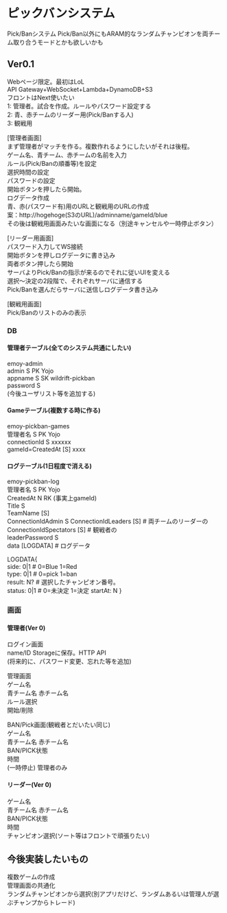 # ピックバンシステム  
Pick/Banシステム
Pick/Ban以外にもARAM的なランダムチャンピオンを両チーム取り合うモードとかも欲しいかも

## Ver0.1  
Webページ限定。最初はLoL  
API Gateway+WebSocket+Lambda+DynamoDB+S3  
フロントはNext使いたい  
1: 管理者。試合を作成。ルールやパスワード設定する  
2: 青、赤チームのリーダー用(Pick/Banする人)  
3: 観戦用  

[管理者画面]  
まず管理者がマッチを作る。複数作れるようにしたいがそれは後程。  
ゲーム名、青チーム、赤チームの名前を入力  
ルール(Pick/Banの順番等)を設定  
選択時間の設定  
パスワードの設定  
開始ボタンを押したら開始。  
ログデータ作成    
青、赤(パスワード有)用のURLと観戦用のURLの作成  
案：http://hogehoge(S3のURL)/adminname/gameId/blue  
その後は観戦用画面みたいな画面になる（別途キャンセルや一時停止ボタン）  
  
[リーダー用画面]  
パスワード入力してWS接続  
開始ボタンを押しログデータに書き込み  
両者ボタン押したら開始    
サーバよりPick/Banの指示が来るのでそれに従いUIを変える  
選択～決定の2段階で、それぞれサーバに通信する  
Pick/Banを選んだらサーバに送信しログデータ書き込み    
    
[観戦用画面]  
Pick/Banのリストのみの表示  
  
  
  
  
  
### DB      
  
#### 管理者テーブル(全てのシステム共通にしたい)  
emoy-admin  
admin S PK   Yojo  
appname S SK   wildrift-pickban  
password S  
(今後ユーザリスト等を追加する)
  

#### Gameテーブル(複数する時に作る)   
emoy-pickban-games  
管理者名 S PK   Yojo  
connectionId S  xxxxxx  
gameId=CreatedAt   [S] xxxx  
  
#### ログテーブル(1日程度で消える)  
emoy-pickban-log  
管理者名 S PK   Yojo  
CreatedAt N RK  (事実上gameId)   
Title S    
TeamName [S]    
ConnectionIdAdmin S
ConnectionIdLeaders [S]     # 両チームのリーダーの
ConnectionIdSpectators [S]  # 観戦者の  
leaderPassword S   
data  [LOGDATA]   # ログデータ 
  
LOGDATA{  
  side: 0|1   # 0=Blue 1=Red  
  type: 0|1   # 0=pick 1=ban  
  result: N?  # 選択したチャンピオン番号。   
  status: 0|1 # 0=未決定 1=決定
  startAt: N
}  




### 画面  
#### 管理者(Ver 0)  
ログイン画面    
name/ID  Storageに保存。HTTP API  
(将来的に、パスワード変更、忘れた等を追加)  
  
管理画面  
ゲーム名  
青チーム名 赤チーム名  
ルール選択  
開始/削除  
  
BAN/Pick画面(観戦者とだいたい同じ)  
ゲーム名  
青チーム名 赤チーム名  
BAN/PICK状態  
時間  
(一時停止) 管理者のみ    
  
  
#### リーダー(Ver 0)  
ゲーム名  
青チーム名 赤チーム名  
BAN/PICK状態  
時間  
チャンピオン選択(ソート等はフロントで頑張りたい)    




## 今後実装したいもの  
複数ゲームの作成  
管理画面の共通化  
ランダムチャンピオンから選択(別アプリだけど、ランダムあるいは管理人が選ぶチャンプからトレード)  
